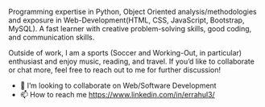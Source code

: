 
Programming expertise in Python, Object Oriented analysis/methodologies and exposure in Web-Development(HTML, CSS, JavaScript, Bootstrap, MySQL). A fast learner with creative problem-solving skills,
good coding, and communication skills.

Outside of work, I am a sports (Soccer and Working-Out, in particular) enthusiast and enjoy music, reading, and travel. If you’d like to collaborate or
chat more, feel free to reach out to me for further discussion!

- 💞️ I’m looking to collaborate on Web/Software Development
- 📫 How to reach me https://www.linkedin.com/in/errahul3/

<!---
rahulpariharcoder/rahulpariharcoder is a ✨ special ✨ repository because its `README.md` (this file) appears on your GitHub profile.
You can click the Preview link to take a look at your changes.
--->
